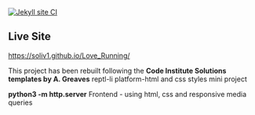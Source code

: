 
[![Jekyll site CI](https://github.com/SOliv1/Love_Running/actions/workflows/jekyll.yml/badge.svg?branch=master)](https://github.com/SOliv1/Love_Running/actions/workflows/jekyll.yml)


## Live Site 
https://soliv1.github.io/Love_Running/

This project has been rebuilt following the **Code Institute Solutions
templates by A. Greaves**
reptl-li platform-html and css styles mini project 

**python3 -m http.server**
Frontend - using html, css and responsive media queries

